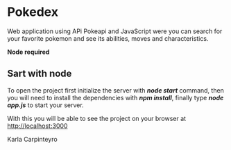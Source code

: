 # Pokedex
Web application using APi Pokeapi and JavaScript were you can search for your favorite pokemon and see its abilities, moves and characteristics.

**Node required**
## Sart with node

To open the project first initialize the server with **_node start_** command, 
then you will need to install the dependencies with **_npm install_**,
finally type **_node app.js_** to start your server.

With this you will be able to see the project on your browser at [http://localhost:3000](http://localhost:3000)

Karla Carpinteyro
